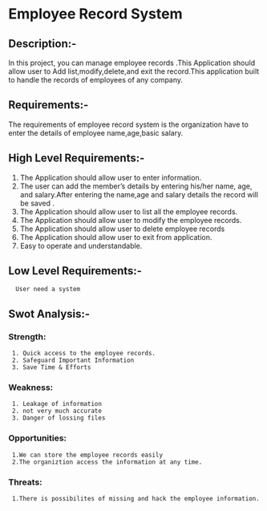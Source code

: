 # Employee Record System

## Description:-

In this project, you can manage employee records .This Application should allow user to  Add list,modify,delete,and exit the record.This application  built to handle the records of employees of any company.

## Requirements:-
 The requirements of employee record system is the organization have to enter the details of employee name,age,basic salary. 

## High Level Requirements:-

1. The Application should allow user to enter information.
2. The user can add the member’s details by entering his/her name, age, and salary.After entering the name,age and salary details the record will be saved . 
3. The Application should allow user to list all the employee records.	
4. The Application should allow user to modify the employee records.
5. The Application should allow user to delete employee records
6. The Application should allow user to exit from application.
7. Easy to operate and understandable.

## Low Level Requirements:-
 
      User need a system

  ## Swot Analysis:-
  
  ### Strength:

     1. Quick access to the employee records.
     2. Safeguard Important Information
     3. Save Time & Efforts

 ### Weakness:
     
     1. Leakage of information 
     2. not very much accurate
     3. Danger of lossing files

### Opportunities:

     1.We can store the employee records easily
     2.The organiztion access the information at any time.

### Threats:

     1.There is possibilites of missing and hack the employee information.

